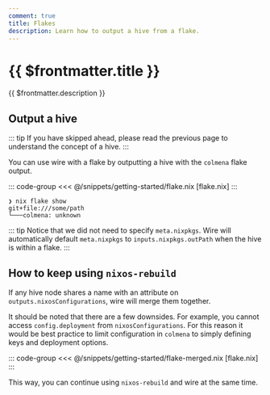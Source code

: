 ```yaml
---
comment: true
title: Flakes
description: Learn how to output a hive from a flake.
---
```


# {{ $frontmatter.title }}

{{ $frontmatter.description }}

## Output a hive

::: tip
If you have skipped ahead, please read the previous page to understand the
concept of a hive.
:::

You can use wire with a flake by outputting a hive with the `colmena` flake output.

::: code-group
<<< @/snippets/getting-started/flake.nix [flake.nix]
:::

```
❯ nix flake show
git+file:///some/path
└───colmena: unknown
```

::: tip
Notice that we did not need to specify `meta.nixpkgs`. Wire will
automatically default `meta.nixpkgs` to `inputs.nixpkgs.outPath` when the hive
is within a flake.
:::

## How to keep using `nixos-rebuild`

If any hive node shares a name with an attribute on `outputs.nixosConfigurations`, wire will merge them together.

It should be noted that there are a few downsides. For example, you cannot access `config.deployment` from `nixosConfigurations`. For this reason it would be best practice to limit configuration in `colmena` to simply defining keys and deployment options.

::: code-group
<<< @/snippets/getting-started/flake-merged.nix [flake.nix]
:::

This way, you can continue using `nixos-rebuild` and wire at the same time.
